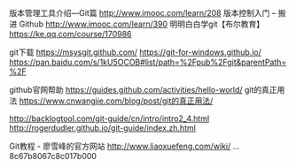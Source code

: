 
版本管理工具介绍—Git篇
http://www.imooc.com/learn/208
版本控制入门 – 搬进 Github
http://www.imooc.com/learn/390
明明白白学git【布尔教育】
https://ke.qq.com/course/170986

git下载
https://msysgit.github.com/
https://git-for-windows.github.io/
https://pan.baidu.com/s/1kU5OCOB#list/path=%2Fpub%2Fgit&parentPath=%2F

github官网帮助
https://guides.github.com/activities/hello-world/
git的真正用法
https://www.cnwangjie.com/blog/post/git的真正用法/

http://backlogtool.com/git-guide/cn/intro/intro2_4.html
http://rogerdudler.github.io/git-guide/index.zh.html


Git教程 - 廖雪峰的官方网站
http://www.liaoxuefeng.com/wiki/ ... 8c67b8067c8c017b000